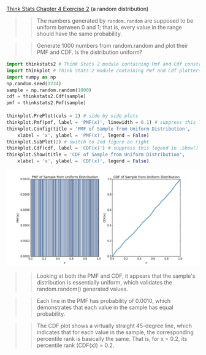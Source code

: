 [Think Stats Chapter 4 Exercise 2](http://greenteapress.com/thinkstats2/html/thinkstats2005.html#toc41) (a random distribution)

>> The numbers generated by `random.random` are supposed to be uniform between
>> 0 and 1; that is, every value in the range should have the same probability.

>> Generate 1000 numbers from random.random and plot their PMF and CDF.
>> Is the distribution uniform?

```python
import thinkstats2 # Think Stats 2 module containing Pmf and Cdf constructors
import thinkplot # Think Stats 2 module containing Pmf and Cdf plotters
import numpy as np
np.random.seed(1234)
sample = np.random.random(1000)
cdf = thinkstats2.Cdf(sample)
pmf = thinkstats2.Pmf(sample)

thinkplot.PrePlot(cols = 2) # side by side plots
thinkplot.Pmf(pmf, label = 'PMF(x)', linewidth = 0.1) # suppress this legend in .Config()
thinkplot.Config(title = 'PMF of Sample from Uniform Distribution', 
	xlabel = 'x', ylabel = 'PMF(x)', legend = False)
thinkplot.SubPlot(2) # switch to 2nd figure on right
thinkplot.Cdf(cdf, label = 'CDF(x)') # suppress this legend in .Show()
thinkplot.Show(title = 'CDF of Sample from Uniform Distribution', 
	xlabel = 'x', ylabel = 'CDF(x)', legend = False)
```

![pmf_cdf](https://github.com/roldatasci/dsp/blob/master/statistics/4-2-plot.png)

>> Looking at both the PMF and CDF, it appears that the sample's distribution
>> is essentially uniform, which validates the random.random() generated values.

>> Each line in the PMF has probability of 0.0010, which demonstrates that 
>> each value in the sample has equal probability.

>> The CDF plot shows a virtually straight 45-degree line, which indicates that
>> for each value in the sample, the corresponding percentile rank is 
>> basically the same. That is, for x = 0.2, its percentile rank (CDF(x)) = 0.2.
